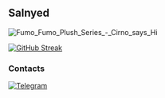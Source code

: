 <!-- By https://github.com/salnyed -->

## Salnyed
![Fumo_Fumo_Plush_Series_-_Cirno_says_Hi](https://user-images.githubusercontent.com/26704473/134087747-34034899-ab76-456a-b2a0-951fae813412.gif)

[![GitHub Streak](https://github-readme-streak-stats.herokuapp.com/?user=salnyed)](https://git.io/streak-stats)

### Contacts
[![Telegram](https://img.shields.io/badge/telegram-1f272e?style=for-the-badge&logo=telegram)](https://t.me/salnyed)
